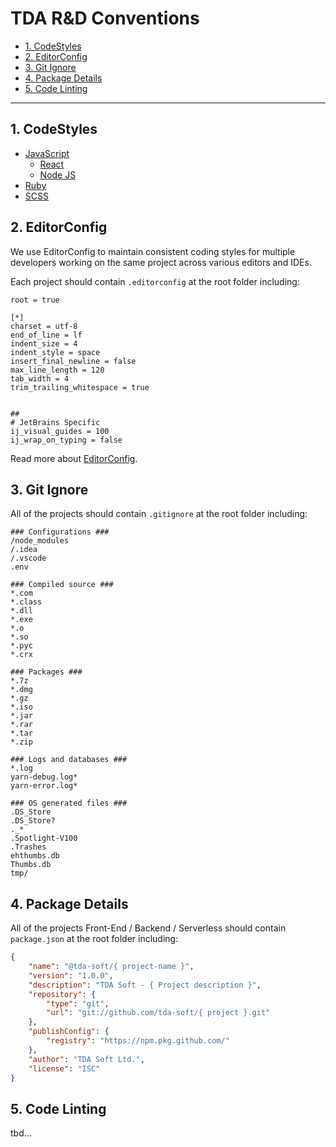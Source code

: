 # TDA R&D Conventions

- [1. CodeStyles](#1-codestyles)
- [2. EditorConfig](#2-editorconfig)
- [3. Git Ignore](#3-git-ignore)
- [4. Package Details](#4-package-details)
- [5. Code Linting](#5-code-linting)

----

## 1. CodeStyles
* [JavaScript](./js/README.md)
  * [React](./js/react/README.md)
  * [Node JS](./js/node/README.md)
* [Ruby](./ruby/README.md)
* [SCSS](./scss/README.md)

## 2. EditorConfig
We use EditorConfig to maintain consistent coding styles for multiple developers working on the same project across various editors and IDEs.

Each project should contain `.editorconfig` at the root folder including:
```
root = true

[*]
charset = utf-8
end_of_line = lf
indent_size = 4
indent_style = space
insert_final_newline = false
max_line_length = 120
tab_width = 4
trim_trailing_whitespace = true


##
# JetBrains Specific
ij_visual_guides = 100
ij_wrap_on_typing = false
```
Read more about [EditorConfig](https://editorconfig.org/).

## 3. Git Ignore
All of the projects should contain `.gitignore` at the root folder including:

```
### Configurations ###
/node_modules
/.idea
/.vscode
.env

### Compiled source ###
*.com
*.class
*.dll
*.exe
*.o
*.so
*.pyc
*.crx

### Packages ###
*.7z
*.dmg
*.gz
*.iso
*.jar
*.rar
*.tar
*.zip

### Logs and databases ###
*.log
yarn-debug.log*
yarn-error.log*

### OS generated files ###
.DS_Store
.DS_Store?
._*
.Spotlight-V100
.Trashes
ehthumbs.db
Thumbs.db
tmp/
```

## 4. Package Details
All of the projects Front-End / Backend / Serverless should contain `package.json` at the root folder including:

```json
{
    "name": "@tda-soft/{ project-name }",
    "version": "1.0.0",
    "description": "TDA Soft - { Project description }",
    "repository": {
        "type": "git",
        "url": "git://github.com/tda-soft/{ project }.git"
    },
    "publishConfig": {
        "registry": "https://npm.pkg.github.com/"
    },
    "author": "TDA Soft Ltd.",
    "license": "ISC"
}

```

## 5. Code Linting
tbd...